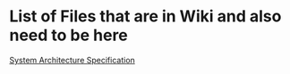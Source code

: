# List of Files that are in Wiki and also need to be here
 [System Architecture Specification](https://github.com/GoranErdeljan/TINF19C-Team-4-Service-Registry/wiki/System-Architecture-Specification)
